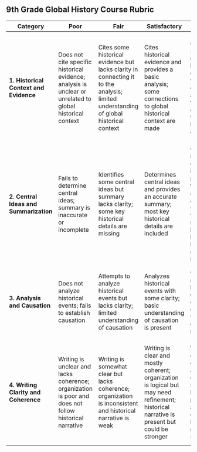 ## 9th Grade Global History Course Rubric

| Category                               | Poor                                                                                                      | Fair                                                                                                                                  | Satisfactory                                                                                                                                 | Good                                                                                                                                         | Excellent                                                                                                                                                                    | Points |
|----------------------------------------|-----------------------------------------------------------------------------------------------------------|---------------------------------------------------------------------------------------------------------------------------------------|----------------------------------------------------------------------------------------------------------------------------------------------|----------------------------------------------------------------------------------------------------------------------------------------------|------------------------------------------------------------------------------------------------------------------------------------------------------------------------------|--------|
| **1. Historical Context and Evidence** | Does not cite specific historical evidence; analysis is unclear or unrelated to global historical context | Cites some historical evidence but lacks clarity in connecting it to the analysis; limited understanding of global historical context | Cites historical evidence and provides a basic analysis; some connections to global historical context are made                              | Cites specific and relevant historical evidence; well-developed analysis with connections to global historical context                       | Diligently cites specific historical evidence; insightful and thorough analysis that connects specific details to a comprehensive understanding of global historical context | 35     |
| **2. Central Ideas and Summarization** | Fails to determine central ideas; summary is inaccurate or incomplete                                     | Identifies some central ideas but summary lacks clarity; some key historical details are missing                                      | Determines central ideas and provides an accurate summary; most key historical details are included                                          | Clearly identifies central ideas; provides a thorough and accurate summary with clear relationships between key historical details and ideas | Diligently identifies central ideas; offers a comprehensive and insightful summary that clearly delineates relationships between key historical details and ideas            | 25     |
| **3. Analysis and Causation**          | Does not analyze historical events; fails to establish causation                                          | Attempts to analyze historical events but lacks clarity; limited understanding of causation                                           | Analyzes historical events with some clarity; basic understanding of causation is present                                                    | Clearly analyzes historical events; establishes causation with well-developed reasoning                                                      | Diligently analyzes historical events; provides a comprehensive understanding of causation with strong reasoning                                                             | 25     |
| **4. Writing Clarity and Coherence**   | Writing is unclear and lacks coherence; organization is poor and does not follow historical narrative     | Writing is somewhat clear but lacks coherence; organization is inconsistent and historical narrative is weak                          | Writing is clear and mostly coherent; organization is logical but may need refinement; historical narrative is present but could be stronger | Writing is clear, coherent, and well-organized; shows logical progression and cohesion; historical narrative is strong                       | Writing is exceptionally clear, coherent, and well-organized; demonstrates a strong logical flow and cohesion throughout; historical narrative is compelling                 | 15     |
